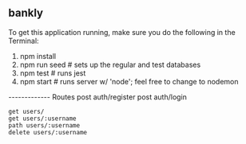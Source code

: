 ## bankly

To get this application running, make sure you do the following in the Terminal:

  1. npm install
  2. npm run seed # sets up the regular and test databases
  3. npm test  # runs jest
  4. npm start  # runs server w/ 'node'; feel free to change to nodemon
  
------------- Routes
    post auth/register
    post auth/login
    
    get users/
    get users/:username
    path users/:username
    delete users/:username

